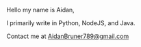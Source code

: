 Hello my name is Aidan,

I primarily write in Python, NodeJS, and Java. 

Contact me at AidanBruner789@gmail.com

